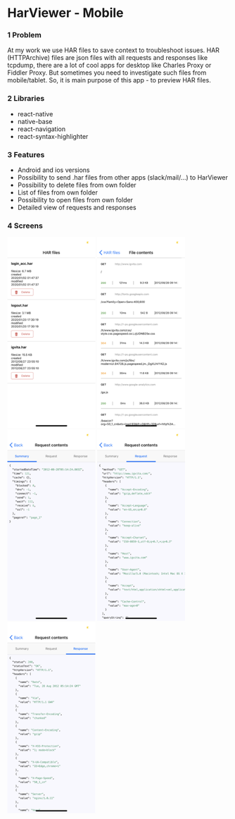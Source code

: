 # HarViewer - Mobile

### 1 Problem
At my work we use HAR files to save context to troubleshoot issues. HAR (HTTPArchive) files are json files with all requests and responses like tcpdump, there are a lot of cool apps for desktop like Charles Proxy or Fiddler Proxy.
But sometimes you need to investigate such files from mobile/tablet. So, it is main purpose of this app - to preview HAR files.

### 2 Libraries
* react-native
* native-base
* react-navigation
* react-syntax-highlighter


### 3 Features
* Android and ios versions
* Possibility to send .har files from other apps (slack/mail/...) to HarViewer
* Possibility to delete files from own folder
* List of files from own folder
* Possibility to open files from own folder
* Detailed view of requests and responses

### 4 Screens
<img src="./examples/files.png" width="200">
<img src="./examples/file.png" width="200">
<img src="./examples/details.png" width="200">
<img src="./examples/request.png" width="200">
<img src="./examples/response.png" width="200">
